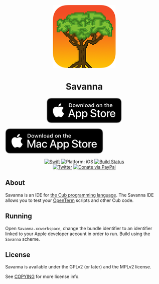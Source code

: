 <p align="center">
<img src="readme-resources/hero.png" alt="Terminal for iOS">
</p>

<h1 align="center">Savanna</h1>

<p align="center">
<a href="https://itunes.apple.com/app/savanna/id1350247486?mt=8&at=1010lII4"><img src="readme-resources/app_store_badge.svg" alt="Download on the App Store"/></a>

<a href="https://itunes.apple.com/app/savanna/id1350247507?mt=12&at=1010lII4"><img src="readme-resources/mac_app_store_badge.svg" alt="Download on the macOS App Store"/></a>

</p>

<p align="center">
<a href="https://developer.apple.com/swift/"><img src="https://img.shields.io/badge/Swift-4.1-orange.svg?style=flat" alt="Swift"/></a>

<img src="https://img.shields.io/badge/Platforms-iOS%2011.0+%20/%20macOS%2010.13+-lightgrey.svg" alt="Platform: iOS">
<a href="https://travis-ci.org/louisdh/savanna"><img src="https://travis-ci.org/louisdh/savanna.svg?branch=master" alt="Build Status"/></a>
<br>
<a href="http://twitter.com/LouisDhauwe"><img src="https://img.shields.io/badge/Twitter-@LouisDhauwe-blue.svg?style=flat" alt="Twitter"/></a>
<a href="https://paypal.me/louisdhauwe"><img src="https://img.shields.io/badge/Donate-PayPal-green.svg?style=flat" alt="Donate via PayPal"/></a>
</p>

## About
Savanna is an IDE for [the Cub programming language](https://github.com/louisdh/cub). The Savanna IDE allows you to test your [OpenTerm](https://github.com/louisdh/openterm) scripts and other Cub code.

## Running
Open `Savanna.xcworkspace`, change the bundle identifier to an identifier linked to your Apple developer account in order to run. Build using the `Savanna` scheme. 

## License

Savanna is available under the GPLv2 (or later) and the MPLv2 license.

See [COPYING](./COPYING) for more license info.
